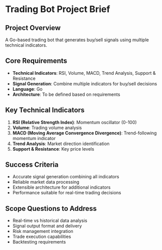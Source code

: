 # Trading Bot Project Brief

## Project Overview
A Go-based trading bot that generates buy/sell signals using multiple technical indicators.

## Core Requirements
- **Technical Indicators**: RSI, Volume, MACD, Trend Analysis, Support & Resistance
- **Signal Generation**: Combine multiple indicators for buy/sell decisions
- **Language**: Go
- **Architecture**: To be defined based on requirements

## Key Technical Indicators
1. **RSI (Relative Strength Index)**: Momentum oscillator (0-100)
2. **Volume**: Trading volume analysis
3. **MACD (Moving Average Convergence Divergence)**: Trend-following momentum indicator
4. **Trend Analysis**: Market direction identification
5. **Support & Resistance**: Key price levels

## Success Criteria
- Accurate signal generation combining all indicators
- Reliable market data processing
- Extensible architecture for additional indicators
- Performance suitable for real-time trading decisions

## Scope Questions to Address
- Real-time vs historical data analysis
- Signal output format and delivery
- Risk management integration
- Trade execution capabilities
- Backtesting requirements 